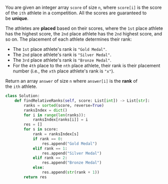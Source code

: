 You are given an integer array `score` of size `n`, where `score[i]` is the score of the `ith` athlete in a competition. All the scores are guaranteed to be **unique**.

The athletes are **placed** based on their scores, where the `1st` place athlete has the highest score, the `2nd` place athlete has the `2nd` highest score, and so on. The placement of each athlete determines their rank:

- The `1st` place athlete's rank is `"Gold Medal"`.
- The `2nd` place athlete's rank is `"Silver Medal"`.
- The `3rd` place athlete's rank is `"Bronze Medal"`.
- For the `4th` place to the `nth` place athlete, their rank is their placement number (i.e., the `xth` place athlete's rank is `"x"`).

Return an array `answer` of size `n` where `answer[i]` is the **rank** of the `ith` athlete.

```python
class Solution:
    def findRelativeRanks(self, score: List[int]) -> List[str]:
        ranks = sorted(score, reverse=True)
        ranksIndex = dict()
        for i in range(len(ranks)):
            ranksIndex[ranks[i]] = i
        res = []
        for s in score:
            rank = ranksIndex[s]
            if rank == 0:
                res.append("Gold Medal")
            elif rank == 1:
                res.append("Silver Medal")
            elif rank == 2:
                res.append("Bronze Medal")
            else:
                res.append(str(rank + 1))
        return res

```
